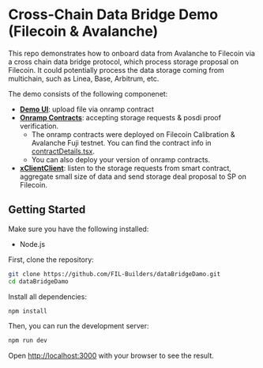 # Cross-Chain Data Bridge Demo (Filecoin & Avalanche)

This repo demonstrates how to onboard data from Avalanche to Filecoin via a cross chain data bridge protocol, which process storage proposal on Filecoin. It could potentially process the data storage coming from multichain, such as Linea, Base, Arbitrum, etc.

The demo consists of the following componenet:
- **[Demo UI](https://github.com/FIL-Builders/dataBridgeDamo)**: upload file via onramp contract
- **[Onramp Contracts](https://github.com/FIL-Builders/onramp-contracts/)**: accepting storage requests & posdi proof verification.
  -  The onramp contracts were deployed on Filecoin Calibration & Avalanche Fuji testnet. You can find the contract info in [contractDetails.tsx](https://github.com/FIL-Builders/dataBridgeDamo/blob/main/components/contractDetails.tsx).
  - You can also deploy your version of onramp contracts.
- **[xClientClient](https://github.com/FIL-Builders/xchainClient)**: listen to the storage requests from smart contract, aggregate small size of data and send storage deal proposal to SP on Filecoin.

## Getting Started

Make sure you have the following installed:

- Node.js


First, clone the repository:
```bash
git clone https://github.com/FIL-Builders/dataBridgeDamo.git
cd dataBridgeDamo
```

Install all dependencies:
```bash
npm install
```
Then, you can run the development server: 
```bash
npm run dev
```


Open [http://localhost:3000](http://localhost:3000) with your browser to see the result.

